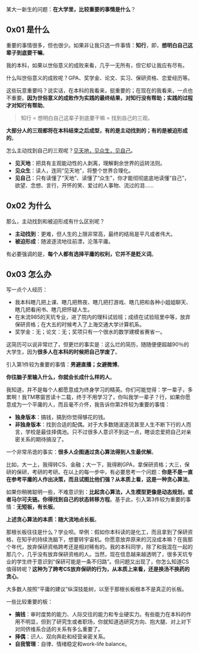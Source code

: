 某大一新生的问题：**在大学里，比较重要的事情是什么**？

## 0x01 是什么

重要的事情很多，但也很少。如果非让我只选一件事情：**知行**，即，**想明白自己这辈子到底要干嘛**。

我的本科，如果以世俗意义的成败来看，几乎一无所有，但它却让我应有尽有。

什么叫世俗意义的成败呢？GPA、奖学金、论文、实习、保研资格、恋爱经历等。

这些玩意重要吗？说实话，在本科的我看来，挺重要的；在现在的我看来，一点也不重要。**因为世俗意义的成败作为实践的最终结果，对知行没有帮助；实践的过程才对知行有帮助**。

> 知行 = 想明白自己这辈子到底要干嘛 = 找到自己的三观。

**大部分人的三观都将在本科结束之后成型，有的是主动找到的；有的是被迫形成的**。

怎么主动找到自己的三观呢？[见天地，见众生，见自己](https://github.com/Anticorianderist/de-vegetable/tree/main/2.%20%E8%87%AA%E6%88%91%E6%95%99%E8%82%B2/0x00%20%E7%9F%A5%E8%A1%8C)。

+ **见天地**：把具有主观能动性的人剥离，理解剩余世界的运转法则。
+ **见众生**：读人，连同“见天地”，将整个世界合理化。
+ **见自己**：只有读懂了“天地”、读懂了“众生”，你才能彻彻底底地读懂“自己”，欲望、念想、言行，开怀的笑、爱过的人事物、流过的泪……

## 0x02 为什么

那么，主动找到和被迫形成有什么区别呢？

+ **主动找到**：更难，但人生的上限非常高，最终的结局是平凡或者伟大。
+ **被迫形成**：随波逐流地往前漂，沦落平庸。

有必要强调的是，**每个人都有选择平庸的权利，它并不是贬义词**。

## 0x03 怎么办

写一点个人经历：

+ 我本科瞎几把上课、瞎几把熬夜、瞎几把打游戏、瞎几把和各种小姐姐聊天、瞎几把看闲书、瞎几把怀疑人生。
+ 在末流985的天坑专业，进了院内的理科试验班；成绩在试验班里中等，放弃保研资格；在大五的时候考入了上海交通大学计算机系。
+ 奖学金：无；论文：无；奖项只有一个很水的数学建模省赛省一。

这简历可以说非常烂了，但更烂的事实是：这么烂的简历，随随便便超越90％的大学生，因为**很多人在本科的时候把自己学废了**。

引入第1件较为重要的事情：**男避直播；女避微博**。

**你往脑子里输入什么，你就会长成什么样的人**。

我知道，并不是每个人都愿意成为终身学习的精英。你们可能觉得：学一辈子，多累啊！我TM寒窗苦读十二载，终于不用学习了，你叫我学一辈子？行，如果你愿意成为一个平庸的人，而且毫不介怀，我告诉你第2件较为重要的事情：

+ **独身版本**：搞钱，搞到你觉得够花的钱。
+ **非独身版本**：找到合适的配偶。对于大多数随波逐流甚至人生不断下行的人而言，学校是最佳择偶池。只不过很多人意识不到这一点，瞎谈恋爱把自己对亲密关系的期待搞没了。

一个非常吊诡的事实：**很多人企图通过贪心算法得到人生最优解**。

比如，大一上，我得转CS、金融；大一下，我得刷GPA，拿保研资格；大三，保研的保研，考研的考研。在以上的每一步中，有必要思考一个问题：**你是不是一直在参考平庸的人作出决策，而且试图比他们强？从本质上看，这是一种贪心算法**。

如果你稍微聪明一些，不难意识到：**比起贪心算法，人生模型更像是动态规划，或者马尔可夫链。你得找到自己的状态转移方程**。基于此，引入第3件较为重要的事情：**无短板，有长板**。

**上述贪心算法的本质：随大流地点长板**。

那根长板往往是什么？学业呗。举例：假如你本科读的是化工，而且拿到了保研资格，在知乎的持续洗脑下，想要转宇宙机。你愿意放弃原来的沉没成本嘛？在我那个年代，放弃保研资格跨考还是相对稀有的。我的本科同学，除了和我混在一起的那几个，几乎没有放弃保研资格的人。当然，现在信息越来越透明了，很多天坑专业的学生终于意识到“保研可能是一条不归路”。但问题又出现了，你怎么知道CS值得转呢？**这种为了跨考CS放弃保研的行为，从本质上来看，还是换汤不换药的贪心**。

大多数人按照“平庸的建议”纵深技能树，以至于那根长板根本不是真正的长板。

一些比较重要的板：

+ **搞钱**：审时度势的能力、人际交往的能力和专业硬实力。有些能力在本科的作用不明显，但到了研究生或者职场，你就知道选研究方向、抱大腿、对上对下对同侪维系合适的关系有多么重要了。
+ **择偶**：识人、双向奔赴和经营亲密关系。
+ **自我管理**：自律、情绪稳定和work-life balance。